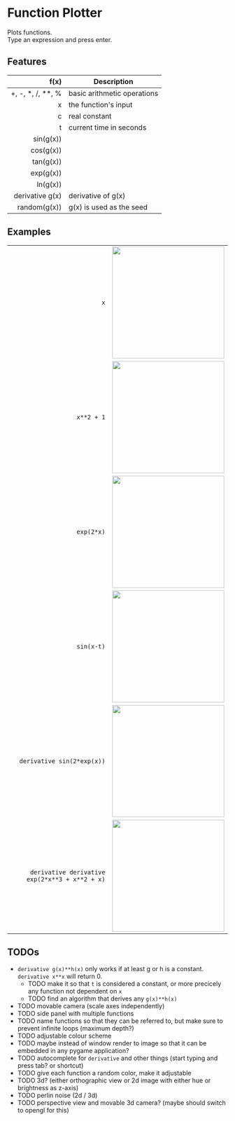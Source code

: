 # Function Plotter

Plots functions.  
Type an expression and press enter.

## Features

| f(x)            | Description              |
| ---------------:| ------------------------ |
| \+, \-, \*, \/, \*\*, \% | basic arithmetic operations |
| x               | the function's input     |
| c               | real constant            |
| t               | current time in seconds  |
| sin(g(x))       |                          |
| cos(g(x))       |                          |
| tan(g(x))       |                          |
| exp(g(x))       |                          |
| ln(g(x))        |                          |
| derivative g(x) | derivative of g(x)       |
| random(g(x))    | g(x) is used as the seed |

## Examples

|                                              |     |
| --------------------------------------------:|:---:|
|                                           `x`| <img src="https://i.imgur.com/Z7kFGZz.png"   width="256px" /> |
|                                    `x**2 + 1`| <img src="https://i.imgur.com/HlaQSd7.png?2" width="256px" /> |
|                                    `exp(2*x)`| <img src="https://i.imgur.com/gB63azZ.png?1" width="256px" /> |
|                                    `sin(x-t)`| <img src="https://i.imgur.com/ezimZJN.gif"   width="256px" /> |
|                    `derivative sin(2*exp(x))`| <img src="https://i.imgur.com/O0kx3KR.png?1" width="256px" /> |
|`derivative derivative exp(2*x**3 + x**2 + x)`| <img src="https://i.imgur.com/RUUFUhI.png?1" width="256px" /> |

## TODOs

- `derivative g(x)**h(x)` only works if at least g or h is a constant. `derivative x**x` will return 0.
  - TODO make it so that `t` is considered a constant, or more precicely any function not dependent on `x`
  - TODO find an algorithm that derives any `g(x)**h(x)`
- TODO movable camera (scale axes independently)
- TODO side panel with multiple functions
- TODO name functions so that they can be referred to, but make sure to prevent infinite loops (maximum depth?)
- TODO adjustable colour scheme
- TODO maybe instead of window render to image so that it can be embedded in any pygame application?
- TODO autocomplete for `derivative` and other things (start typing and press tab? or shortcut)
- TODO give each function a random color, make it adjustable
- TODO 3d? (either orthographic view or 2d image with either hue or brightness as z-axis)
- TODO perlin noise (2d / 3d)
- TODO perspective view and movable 3d camera? (maybe should switch to opengl for this)
